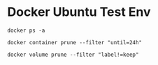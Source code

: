 # Docker Ubuntu Test Env

`docker ps -a`

`docker container prune --filter "until=24h"`

`docker volume prune --filter "label!=keep"`
